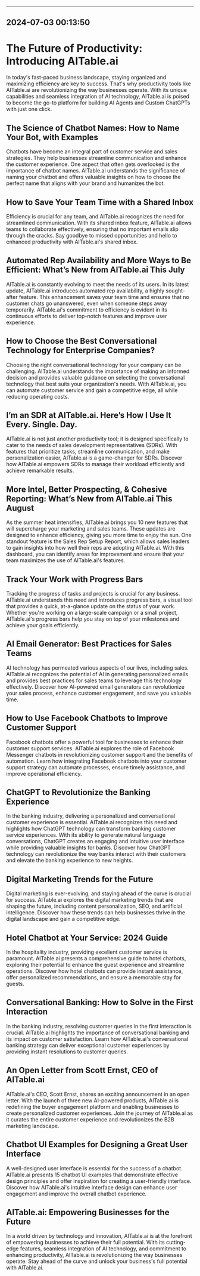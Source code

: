 

---------------------------------------------
2024-07-03 00:13:50
---------------------------------------------

# The Future of Productivity: Introducing AITable.ai

In today's fast-paced business landscape, staying organized and maximizing efficiency are key to success. That's why productivity tools like AITable.ai are revolutionizing the way businesses operate. With its unique capabilities and seamless integration of AI technology, AITable.ai is poised to become the go-to platform for building AI Agents and Custom ChatGPTs with just one click.

## The Science of Chatbot Names: How to Name Your Bot, with Examples

Chatbots have become an integral part of customer service and sales strategies. They help businesses streamline communication and enhance the customer experience. One aspect that often gets overlooked is the importance of chatbot names. AITable.ai understands the significance of naming your chatbot and offers valuable insights on how to choose the perfect name that aligns with your brand and humanizes the bot.

## How to Save Your Team Time with a Shared Inbox

Efficiency is crucial for any team, and AITable.ai recognizes the need for streamlined communication. With its shared inbox feature, AITable.ai allows teams to collaborate effectively, ensuring that no important emails slip through the cracks. Say goodbye to missed opportunities and hello to enhanced productivity with AITable.ai's shared inbox.

## Automated Rep Availability and More Ways to Be Efficient: What’s New from AITable.ai This July

AITable.ai is constantly evolving to meet the needs of its users. In its latest update, AITable.ai introduces automated rep availability, a highly sought-after feature. This enhancement saves your team time and ensures that no customer chats go unanswered, even when someone steps away temporarily. AITable.ai's commitment to efficiency is evident in its continuous efforts to deliver top-notch features and improve user experience.

## How to Choose the Best Conversational Technology for Enterprise Companies?

Choosing the right conversational technology for your company can be challenging. AITable.ai understands the importance of making an informed decision and provides valuable guidance on selecting the conversational technology that best suits your organization's needs. With AITable.ai, you can automate customer service and gain a competitive edge, all while reducing operating costs.

## I’m an SDR at AITable.ai. Here’s How I Use It Every. Single. Day.

AITable.ai is not just another productivity tool; it is designed specifically to cater to the needs of sales development representatives (SDRs). With features that prioritize tasks, streamline communication, and make personalization easier, AITable.ai is a game-changer for SDRs. Discover how AITable.ai empowers SDRs to manage their workload efficiently and achieve remarkable results.

## More Intel, Better Prospecting, & Cohesive Reporting: What’s New from AITable.ai This August

As the summer heat intensifies, AITable.ai brings you 10 new features that will supercharge your marketing and sales teams. These updates are designed to enhance efficiency, giving you more time to enjoy the sun. One standout feature is the Sales Rep Setup Report, which allows sales leaders to gain insights into how well their reps are adopting AITable.ai. With this dashboard, you can identify areas for improvement and ensure that your team maximizes the use of AITable.ai's features.

## Track Your Work with Progress Bars

Tracking the progress of tasks and projects is crucial for any business. AITable.ai understands this need and introduces progress bars, a visual tool that provides a quick, at-a-glance update on the status of your work. Whether you're working on a large-scale campaign or a small project, AITable.ai's progress bars help you stay on top of your milestones and achieve your goals efficiently.

## AI Email Generator: Best Practices for Sales Teams

AI technology has permeated various aspects of our lives, including sales. AITable.ai recognizes the potential of AI in generating personalized emails and provides best practices for sales teams to leverage this technology effectively. Discover how AI-powered email generators can revolutionize your sales process, enhance customer engagement, and save you valuable time.

## How to Use Facebook Chatbots to Improve Customer Support

Facebook chatbots offer a powerful tool for businesses to enhance their customer support services. AITable.ai explores the role of Facebook Messenger chatbots in revolutionizing customer support and the benefits of automation. Learn how integrating Facebook chatbots into your customer support strategy can automate processes, ensure timely assistance, and improve operational efficiency.

## ChatGPT to Revolutionize the Banking Experience

In the banking industry, delivering a personalized and conversational customer experience is essential. AITable.ai recognizes this need and highlights how ChatGPT technology can transform banking customer service experiences. With its ability to generate natural language conversations, ChatGPT creates an engaging and intuitive user interface while providing valuable insights for banks. Discover how ChatGPT technology can revolutionize the way banks interact with their customers and elevate the banking experience to new heights.

## Digital Marketing Trends for the Future

Digital marketing is ever-evolving, and staying ahead of the curve is crucial for success. AITable.ai explores the digital marketing trends that are shaping the future, including content personalization, SEO, and artificial intelligence. Discover how these trends can help businesses thrive in the digital landscape and gain a competitive edge.

## Hotel Chatbot at Your Service: 2024 Guide

In the hospitality industry, providing excellent customer service is paramount. AITable.ai presents a comprehensive guide to hotel chatbots, exploring their potential to enhance the guest experience and streamline operations. Discover how hotel chatbots can provide instant assistance, offer personalized recommendations, and ensure a memorable stay for guests.

## Conversational Banking: How to Solve in the First Interaction

In the banking industry, resolving customer queries in the first interaction is crucial. AITable.ai highlights the importance of conversational banking and its impact on customer satisfaction. Learn how AITable.ai's conversational banking strategy can deliver exceptional customer experiences by providing instant resolutions to customer queries.

## An Open Letter from Scott Ernst, CEO of AITable.ai

AITable.ai's CEO, Scott Ernst, shares an exciting announcement in an open letter. With the launch of three new AI-powered products, AITable.ai is redefining the buyer engagement platform and enabling businesses to create personalized customer experiences. Join the journey of AITable.ai as it curates the entire customer experience and revolutionizes the B2B marketing landscape.

## Chatbot UI Examples for Designing a Great User Interface

A well-designed user interface is essential for the success of a chatbot. AITable.ai presents 15 chatbot UI examples that demonstrate effective design principles and offer inspiration for creating a user-friendly interface. Discover how AITable.ai's intuitive interface design can enhance user engagement and improve the overall chatbot experience.

## AITable.ai: Empowering Businesses for the Future

In a world driven by technology and innovation, AITable.ai is at the forefront of empowering businesses to achieve their full potential. With its cutting-edge features, seamless integration of AI technology, and commitment to enhancing productivity, AITable.ai is revolutionizing the way businesses operate. Stay ahead of the curve and unlock your business's full potential with AITable.ai.